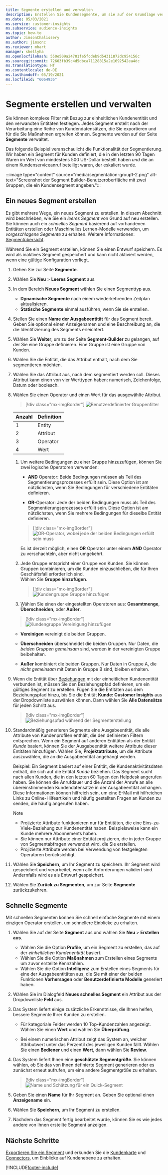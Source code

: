 ```yaml
---
title: Segmente erstellen und verwalten
description: Erstellen Sie Kundensegmente, um sie auf der Grundlage verschiedener Attribute zu gruppieren.
ms.date: 05/03/2021
ms.service: customer-insights
ms.subservice: audience-insights
ms.topic: how-to
author: JimsonChalissery
ms.author: jimsonc
ms.reviewer: mhart
manager: shellyha
ms.openlocfilehash: 550e509a24701fe5fcdeb9d54311872dc954156c
ms.sourcegitcommit: 72603fb39c4d5dbca71128815a2e1692542ea4dc
ms.translationtype: HT
ms.contentlocale: de-DE
ms.lasthandoff: 05/19/2021
ms.locfileid: "6064936"
---
```

# <a name="create-and-manage-segments"></a>Segmente erstellen und verwalten

Sie können komplexe Filter mit Bezug zur einheitlichen Kundenentität und den verwandten Entitäten festlegen. Jedes Segment erstellt nach der Verarbeitung eine Reihe von Kundendatensätzen, die Sie exportieren und für die Sie Maßnahmen ergreifen können. Segmente werden auf der Seite **Segmente** verwaltet. 

Das folgende Beispiel veranschaulicht die Funktionalität der Segmentierung. Wir haben ein Segment für Kunden definiert, die in den letzten 90 Tagen Waren im Wert von mindestens 500 US-Dollar bestellt haben *und* die an einem Kundenserviceanruf beteiligt waren, der eskaliert wurde.

:::image type="content" source="media/segmentation-group1-2.png" alt-text="Screenshot der Segment Builder-Benutzeroberfläche mit zwei Gruppen, die ein Kundensegment angeben.":::

## <a name="create-a-new-segment"></a>Ein neues Segment erstellen

Es gibt mehrere Wege, ein neues Segment zu erstellen. In diesem Abschnitt wird beschrieben, wie Sie ein *leeres Segment* von Grund auf neu erstellen. Sie können auch ein *schnelles Segment* basierend auf vorhandenen Entitäten erstellen oder Maschinelles Lernen-Modelle verwenden, um *vorgeschlagene Segmente* zu erhalten. Weitere Informationen: [Segmentübersicht](segments.md).

Während Sie ein Segment erstellen, können Sie einen Entwurf speichern. Es wird als inaktives Segment gespeichert und kann nicht aktiviert werden, wenn eine gültige Konfiguration vorliegt.

1. Gehen Sie zur Seite **Segmente**.

1. Wählen Sie **Neu** > **Leeres Segment** aus.

1. In dem Bereich **Neues Segment** wählen Sie einen Segmenttyp aus.

   - **Dynamische Segmente** nach einem wiederkehrenden Zeitplan [aktualisieren](segments.md#refresh-segments).
   - **Statische Segmente** einmal ausführen, wenn Sie sie erstellen.

1. Stellen Sie einen **Name der Ausgabeentität** für das Segment bereit. Geben Sie optional einen Anzeigenamen und eine Beschreibung an, die die Identifizierung des Segments erleichtert.

1. Wählen Sie **Weiter**, um zu der Seite **Segment-Builder** zu gelangen, auf der Sie eine Gruppe definieren. Eine Gruppe ist eine Gruppe von Kunden.

1. Wählen Sie die Entität, die das Attribut enthält, nach dem Sie segmentieren möchten.

1. Wählen Sie das Attribut aus, nach dem segmentiert werden soll. Dieses Attribut kann einen von vier Werttypen haben: numerisch, Zeichenfolge, Datum oder boolesch.

1. Wählen Sie einen Operator und einen Wert für das ausgewählte Attribut.

   > [!div class="mx-imgBorder"]
   > ![Benutzerdefinierter Gruppenfilter](media/customer-group-numbers.png "Kundengruppen-Filter")

   |Anzahl |Definition  |
   |---------|---------|
   |1     |Entity          |
   |2     |Attribut          |
   |3    |Operator         |
   |4    |Wert         |

   1. Um weitere Bedingungen zu einer Gruppe hinzuzufügen, können Sie zwei logische Operatoren verwenden:

      - **AND** Operator: Beide Bedingungen müssen als Teil des Segmentierungsprozesses erfüllt sein. Diese Option ist am nützlichsten, wenn Sie Bedingungen für verschiedene Entitäten definieren.

      - **OR**-Operator: Jede der beiden Bedingungen muss als Teil des Segmentierungsprozesses erfüllt sein. Diese Option ist am nützlichsten, wenn Sie mehrere Bedingungen für dieselbe Entität definieren.

      > [!div class="mx-imgBorder"]
      > ![OR-Operator, wobei jede der beiden Bedingungen erfüllt sein muss](media/segmentation-either-condition.png "OR-Operator, wobei jede der beiden Bedingungen erfüllt sein muss")

      Es ist derzeit möglich, einen **OR** Operator unter einem **AND** Operator zu verschachteln, aber nicht umgekehrt.

   1. Jede Gruppe entspricht einer Gruppe von Kunden. Sie können Gruppen kombinieren, um die Kunden einzuschließen, die für Ihren Geschäftsfall erforderlich sind.    
   Wählen Sie **Gruppe hinzufügen**.

      > [!div class="mx-imgBorder"]
      > ![Kundengruppe Gruppe hinzufügen](media/customer-group-add-group.png "Kundengruppe Gruppe hinzufügen")

   1. Wählen Sie einen der eingestellten Operatoren aus: **Gesamtmenge**, **Überschneiden**, oder **Außer**.

   > [!div class="mx-imgBorder"]
   > ![Kundengruppe Vereinigung hinzufügen](media/customer-group-union.png "Kundengruppe Vereinigung hinzufügen")

   - **Vereinigen** vereinigt die beiden Gruppen.

   - **Überschneiden** überschneidet die beiden Gruppen. Nur Daten, die *beiden Gruppen gemeinsam* sind, werden in der vereinigten Gruppe beibehalten.

   - **Außer** kombiniert die beiden Gruppen. Nur Daten in Gruppe A, die *nicht gemeinsam* mit Daten in Gruppe B sind, bleiben erhalten.

1. Wenn die Entität über [Beziehungen](relationships.md) mit der einheitlichen Kundenentität verbunden ist, müssen Sie den Beziehungspfad definieren, um ein gültiges Segment zu erstellen. Fügen Sie die Entitäten aus dem Beziehungspfad hinzu, bis Sie die Entität **Kunde: Customer Insights** aus der Dropdownliste auswählen können. Dann wählen Sie **Alle Datensätze** für jeden Schritt aus.

   > [!div class="mx-imgBorder"]
   > ![Beziehungspfad während der Segmenterstellung](media/segments-multiple-relationships.png "Beziehungspfad während der Segmenterstellung")

1. Standardmäßig generieren Segmente eine Ausgabeentität, die alle Attribute von Kundenprofilen enthält, die den definierten Filtern entsprechen. Wenn ein Segment auf anderen Entitäten als der Entität *Kunde* basiert, können Sie der Ausgabeentität weitere Attribute dieser Entitäten hinzufügen. Wählen Sie, **Projektattribute**, um die Attribute auszuwählen, die an die Ausgabeentität angehängt werden.  
  
   Beispiel: Ein Segment basiert auf einer Entität, die Kundenaktivitätsdaten enthält, die sich auf die Entität *Kunde* beziehen. Das Segment sucht nach allen Kunden, die in den letzten 60 Tagen den Helpdesk angerufen haben. Sie können die Anrufdauer und die Anzahl der Anrufe an alle übereinstimmenden Kundendatensätze in der Ausgabeentität anhängen. Diese Informationen können hilfreich sein, um eine E-Mail mit hilfreichen Links zu Online-Hilfeartikeln und häufig gestellten Fragen an Kunden zu senden, die häufig angerufen haben.

   > [!NOTE]
   > - Projizierte Attribute funktionieren nur für Entitäten, die eine Eins-zu-Viele-Beziehung zur Kundenentität haben. Beispielsweise kann ein Kunde mehrere Abonnements haben.
   > - Sie können nur Attribute einer Entität projizieren, die in jeder Gruppe von Segmentabfragen verwendet wird, die Sie erstellen.
   > - Projizierte Attribute werden bei Verwendung von festgelegten Operatoren berücksichtigt.

1. Wählen Sie **Speichern**, um Ihr Segment zu speichern. Ihr Segment wird gespeichert und verarbeitet, wenn alle Anforderungen validiert sind. Andernfalls wird es als Entwurf gespeichert.

1. Wählen Sie **Zurück zu Segmenten**, um zur Seite **Segmente** zurückzukehren.



## <a name="quick-segments"></a>Schnelle Segmente

Mit schnellen Segmenten können Sie schnell einfache Segmente mit einem einzigen Operator erstellen, um schnellere Einblicke zu erhalten.

1. Wählen Sie auf der Seite **Segment** aus und wählen Sie **Neu** > **Erstellen aus**.

   - Wählen Sie die Option **Profile**, um ein Segment zu erstellen, das auf der *einheitlichen Kundenentität* basiert.
   - Wählen Sie die Option **Maßnahmen** zum Erstellen eines Segments um zuvor erstellte Kennzahlen.
   - Wählen Sie die Option **Intelligenz** zum Erstellen eines Segments für eine der Ausgabeentitäten aus, die Sie mit einer der beiden Funktionen **Vorhersagen** oder **Benutzerdefinierte Modelle** generiert haben.

2. Wählen Sie im Dialogfeld **Neues schnelles Segment** ein Attribut aus der Dropdownliste **Feld** aus.

3. Das System liefert einige zusätzliche Erkenntnisse, die Ihnen helfen, bessere Segmente Ihrer Kunden zu erstellen.
   - Für kategoriale Felder werden 10 Top-Kundenzahlen angezeigt. Wählen Sie einen **Wert** und wählen Sie **Überprüfung**.

   - Bei einem numerischen Attribut zeigt das System an, welcher Attributwert unter das Perzentil des jeweiligen Kunden fällt. Wählen Sie einen **Bediener** und einen **Wert**, dann wählen Sie **Review**.

4. Das System liefert Ihnen eine **geschätzte Segmentgröße**. Sie können wählen, ob Sie das von Ihnen definierte Segment generieren oder es zunächst erneut aufrufen, um eine andere Segmentgröße zu erhalten.

    > [!div class="mx-imgBorder"]
    > ![Name und Schätzung für ein Quick-Segment](media/quick-segment-name.png "Name und Schätzung für ein schnelles Segment")

5. Geben Sie einen **Name** für Ihr Segment an. Geben Sie optional einen **Anzeigename** ein.

6. Wählen Sie **Speichern**, um Ihr Segment zu erstellen.

7. Nachdem das Segment fertig bearbeitet wurde, können Sie es wie jedes andere von Ihnen erstellte Segment anzeigen.

## <a name="next-steps"></a>Nächste Schritte

[Exportieren Sie ein Segment](export-destinations.md) und erkunden Sie die [Kundenkarte](customer-card-add-in.md) und [Connectors](export-power-bi.md), um Einblicke auf Kundenebene zu erhalten.

[!INCLUDE[footer-include](../includes/footer-banner.md)]
